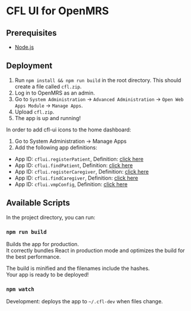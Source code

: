 # CFL UI for OpenMRS

## Prerequisites
* [Node.js](https://nodejs.org/en/)

## Deployment
1. Run `npm install && npm run build` in the root directory. This should create a file called `cfl.zip`.
2. Log in to OpenMRS as an admin.
3. Go to `System Administration` -> `Advanced Administration` -> `Open Web Apps Module` -> `Manage Apps`.
4. Upload `cfl.zip`.
5. The app is up and running!

In order to add cfl-ui icons to the home dashboard:
1. Go to System Administration -> Manage Apps
2. Add the following app definitions:
* App ID: `cflui.registerPatient`, Definition: [click here](public/app/registerPatient.json)
* App ID: `cflui.findPatient`, Definition: [click here](public/app/findPatient.json)
* App ID: `cflui.registerCaregiver`, Definition: [click here](public/app/registerCaregiver.json)
* App ID: `cflui.findCaregiver`, Definition: [click here](public/app/findCaregiver.json)
* App ID: `cflui.vmpConfig`, Definition: [click here](public/app/vmpConfig.json)

## Available Scripts

In the project directory, you can run:

### `npm run build`

Builds the app for production.\
It correctly bundles React in production mode and optimizes the build for the best performance.

The build is minified and the filenames include the hashes.\
Your app is ready to be deployed!
### `npm watch`

Development: deploys the app to `~/.cfl-dev` when files change. 
